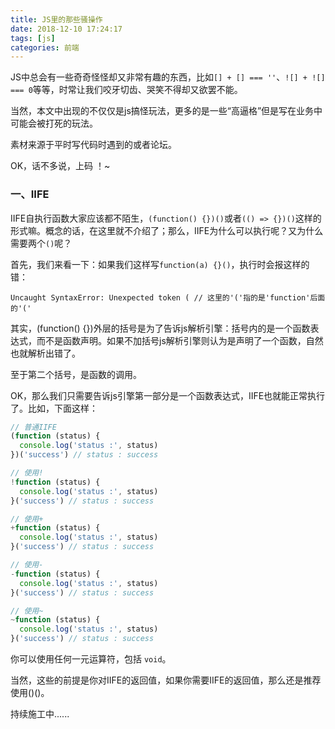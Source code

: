 ```yaml
---
title: JS里的那些骚操作
date: 2018-12-10 17:24:17
tags: [js]
categories: 前端
---
```


JS中总会有一些奇奇怪怪却又非常有趣的东西，比如`[] + [] === ''`、`![] + ![] === 0`等等，时常让我们咬牙切齿、哭笑不得却又欲罢不能。

当然，本文中出现的不仅仅是js搞怪玩法，更多的是一些“高逼格”但是写在业务中可能会被打死的玩法。

<!-- more -->

素材来源于平时写代码时遇到的或者论坛。

OK，话不多说，上码 ！~

### 一、IIFE

IIFE自执行函数大家应该都不陌生，`(function() {})()`或者`(() => {})()`这样的形式嘛。概念的话，在这里就不介绍了；那么，IIFE为什么可以执行呢？又为什么需要两个`()`呢？

首先，我们来看一下：如果我们这样写`function(a) {}()`，执行时会报这样的错：

```
Uncaught SyntaxError: Unexpected token ( // 这里的'('指的是'function'后面的'('
```

其实，(function() {})外层的括号是为了告诉js解析引擎：括号内的是一个函数表达式，而不是函数声明。如果不加括号js解析引擎则认为是声明了一个函数，自然也就解析出错了。

至于第二个括号，是函数的调用。

OK，那么我们只需要告诉js引擎第一部分是一个函数表达式，IIFE也就能正常执行了。比如，下面这样：

``` js
// 普通IIFE
(function (status) {
  console.log('status :', status)
})('success') // status : success

// 使用!
!function (status) {
  console.log('status :', status)
}('success') // status : success

// 使用+
+function (status) {
  console.log('status :', status)
}('success') // status : success

// 使用-
-function (status) {
  console.log('status :', status)
}('success') // status : success

// 使用~
~function (status) {
  console.log('status :', status)
}('success') // status : success
```

你可以使用任何一元运算符，包括 `void`。

当然，这些的前提是你对IIFE的返回值，如果你需要IIFE的返回值，那么还是推荐使用()()。


持续施工中......


















